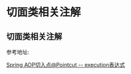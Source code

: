 # 切面类相关注解

## 切面类相关注解

参考地址:

[Spring AOP切入点@Pointcut -- execution表达式](https://blog.csdn.net/weixin_49930191/article/details/108360340)
